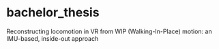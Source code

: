 # bachelor_thesis
Reconstructing locomotion in VR from WIP (Walking-In-Place) motion: an IMU-based, inside-out approach
